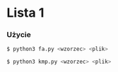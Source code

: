 # Lista 1
### Użycie
```bash
$ python3 fa.py <wzorzec> <plik>
```
```bash
$ python3 kmp.py <wzorzec> <plik>
```
